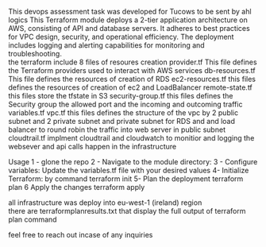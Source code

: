 This devops assessment task  was developed for Tucows to be sent by ahl logics
This Terraform module deploys a 2-tier application architecture on AWS, consisting of API and database servers. It adheres to best practices for VPC design, security, and operational efficiency. The deployment includes logging and alerting capabilities for monitoring and troubleshooting.
<br>
the terraform include 
8 files of resoures creation 
provider.tf
This file defines the Terraform providers used to interact with AWS services
db-resources.tf
This file defines the resources of creation of RDS 
ec2-resources.tf
this files defines the resources of creation of ec2 and LoadBalancer
remote-state.tf
this files store the tfstate in S3
security-group.tf
this files defines the Security group the allowed port and the incoming and outcoming traffic
variables.tf
vpc.tf
this files defines the structure of the vpc by 2 public subnet and 2 private subnet and private subnet for RDS and and load balancer to round robin the traffic into web server in public subnet 
cloudtrail.tf
implment cloudtrail and cloudwatch to monitior and logging the websever and api calls happen in the infrastructure


  Usage
 1 -  glone the repo 
 2 -  Navigate to the module directory:
 3 -  Configure variables: Update the variables.tf file with your desired values
 4-   Initialize Terraform: by command terraform init 
 5-   Plan the deployment terraform plan 
 6    Apply the changes  terraform apply

all infrastructure was deploy into eu-west-1 (ireland) region  
there are terraformplanresults.txt that display the full output of terraform plan command 

 feel free to reach out incase of any inquiries 
 


